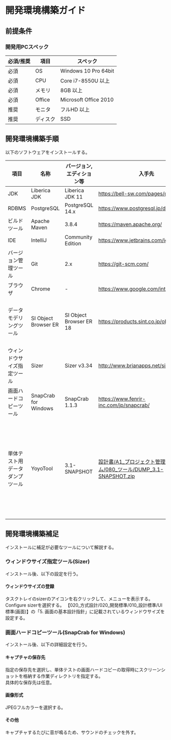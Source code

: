 # 開発環境構築ガイド

## 前提条件

### 開発用PCスペック

| 必須/推奨 | 項目     | スペック              |
| --------- | -------- | --------------------- |
| 必須      | OS       | Windows 10 Pro 64bit  |
| 必須      | CPU      | Core i7-8550U 以上    |
| 必須      | メモリ   | 8GB 以上              |
| 必須      | Office   | Microsoft Office 2010 |
| 推奨      | モニタ   | フルHD 以上           |
| 推奨      | ディスク | SSD                   |


## 開発環境構築手順

以下のソフトウェアをインストールする。

| 項目              | 名称                   | バージョン,エディション等           | 入手先                                                                                                          | 補足                           |
|-----------------|----------------------|-------------------------|--------------------------------------------------------------------------------------------------------------|------------------------------|
| JDK             | Liberica JDK         | Liberica JDK 11         | https://bell-sw.com/pages/downloads/                                                                         |                              |
| RDBMS           | PostgreSQL           | PostgreSQL 14.x         | https://www.postgresql.jp/download                                                                           |                              |
| ビルドツール          | Apache Maven         | 3.8.4                   | https://maven.apache.org/                                                                                    |                              |
| IDE             | IntelliJ             | Community Edition       | https://www.jetbrains.com/idea/                                                                              |                              |
| バージョン管理ツール      | Git                  | 2.x                     | https://git-scm.com/                                                                                         |                              |
| ブラウザ            | Chrome               | -                       | https://www.google.com/intl/ja/chrome/                                                                       |                              |
| データモデリングツール     | SI Object Browser ER | SI Object Browser ER 18 | https://products.sint.co.jp/ober/trial                                                                       | 社内ライセンスを使用。                  |
| ウィンドウサイズ指定ツール   | Sizer                | Sizer v3.34             | http://www.brianapps.net/sizer/                                                                              |                              |
| 画面ハードコピーツール     | SnapCrab for Windows | SnapCrab 1.1.3          | https://www.fenrir-inc.com/jp/snapcrab/                                                                      |                              |
| 単体テスト用データダンプツール | YoyoTool             | 3.1-SNAPSHOT            | [設計書/A1_プロジェクト管理システム/080_ツール/DUMP_3.1-SNAPSHOT.zip](../../設計書/A1_プロジェクト管理システム/080_ツール/DUMP_3.1-SNAPSHOT.zip) | 本ツールは、Java 8にパスを通して実行してください。 |


## 開発環境構築補足
インストールに補足が必要なツールについて解説する。

### ウィンドウサイズ指定ツール(Sizer)
インストール後、以下の設定を行う。

#### ウィンドウサイズの登録
タスクトレイのsizerのアイコンを右クリックして、メニューを表示する。  
Configure sizerを選択する。
【020_方式設計/020_開発標準/010_設計標準/UI標準(画面)】の「5. 画面の基本設計指針」に記載されているウィンドウサイズを設定する。

### 画面ハードコピーツール(SnapCrab for Windows)
インストール後、以下の詳細設定を行う。

#### キャプチャの保存先
指定の保存先を選択し、単体テストの画面ハードコピーの取得時にスクリーンショットを格納する作業ディレクトリを指定する。  
具体的な保存先は任意。

#### 画像形式
JPEGフルカラーを選択する。

#### その他
キャプチャするたびに音が鳴るため、サウンドのチェックを外す。
